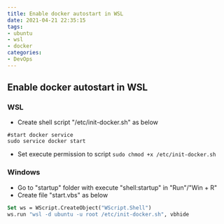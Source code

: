 ```yaml
---
title: Enable docker autostart in WSL
date: 2021-04-21 22:35:15
tags:
- ubuntu
- wsl
- docker
categories:
- DevOps
---
```

## Enable docker autostart in WSL
### WSL
* Create shell script "/etc/init-docker.sh" as below
```shell
#start docker service
sudo service docker start
```
* Set execute permission to script
`sudo chmod +x /etc/init-docker.sh`
### Windows
* Go to "startup" folder with execute "shell:startup" in "Run"/"Win + R"
* Create file "start.vbs" as below
```vb
Set ws = WScript.CreateObject("WScript.Shell")
ws.run "wsl -d ubuntu -u root /etc/init-docker.sh", vbhide
```
